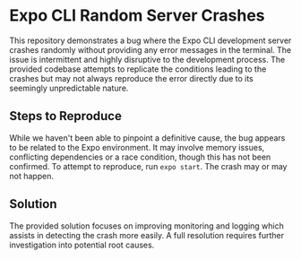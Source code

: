 # Expo CLI Random Server Crashes

This repository demonstrates a bug where the Expo CLI development server crashes randomly without providing any error messages in the terminal.  The issue is intermittent and highly disruptive to the development process.  The provided codebase attempts to replicate the conditions leading to the crashes but may not always reproduce the error directly due to its seemingly unpredictable nature. 

## Steps to Reproduce

While we haven't been able to pinpoint a definitive cause, the bug appears to be related to the Expo environment. It may involve memory issues, conflicting dependencies or a race condition, though this has not been confirmed. To attempt to reproduce, run `expo start`.  The crash may or may not happen.

## Solution

The provided solution focuses on improving monitoring and logging which assists in detecting the crash more easily.  A full resolution requires further investigation into potential root causes.